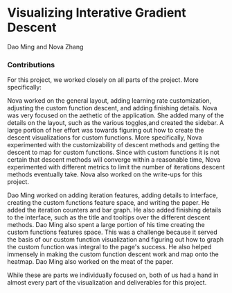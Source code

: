 # Visualizing Interative Gradient Descent

Dao Ming and Nova Zhang

### Contributions

For this project, we worked closely on all parts of the project. More specifically:

Nova worked on the general layout, adding learning rate customization, adjusting the custom function descent, and adding finishing details. Nova was very focused on the aethetic of the application. She added many of the details on the layout, such as the various toggles,and created the sidebar. A large portion of her effort was towards figuring out how to create the descent visualizations for custom functions. More specifically, Nova experimented with the customizability of descent methods and getting the descent to map for custom functions. Since with custom functions it is not certain that descent methods will converge within a reasonable time, Nova experimented with different metrics to limit the number of iterations descent methods eventually take. Nova also worked on the write-ups for this project.

Dao Ming worked on adding iteration features, adding details to interface, creating the custom functions feature space, and writing the paper. He added the iteration counters and bar graph. He also added finishing details to the interface, such as the title and tooltips over the different descent methods. Dao Ming also spent a large portion of his time creating the custom functions features space. This was a challenge because it served the basis of our custom function visualization and figuring out how to graph the custom function was integral to the page's success. He also helped immensely in making the custom function descent work and map onto the heatmap. Dao Ming also worked on the meat of the paper.

While these are parts we individually focused on, both of us had a hand in almost every part of the visualization and deliverables for this project. 



